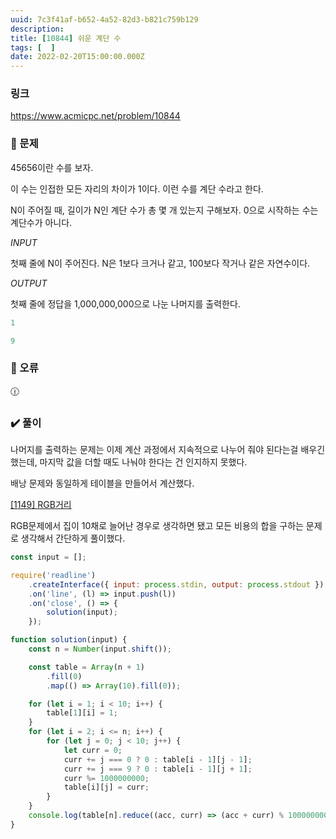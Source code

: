 ```yaml
---
uuid: 7c3f41af-b652-4a52-82d3-b821c759b129
description: 
title: [10844] 쉬운 계단 수
tags: [  ]
date: 2022-02-20T15:00:00.000Z
---
```








### 링크

https://www.acmicpc.net/problem/10844

### 📝 문제

45656이란 수를 보자.

이 수는 인접한 모든 자리의 차이가 1이다. 이런 수를 계단 수라고 한다.

N이 주어질 때, 길이가 N인 계단 수가 총 몇 개 있는지 구해보자. 0으로 시작하는 수는 계단수가 아니다.

*INPUT*

첫째 줄에 N이 주어진다. N은 1보다 크거나 같고, 100보다 작거나 같은 자연수이다.

*OUTPUT*

첫째 줄에 정답을 1,000,000,000으로 나눈 나머지를 출력한다.

```jsx
1
```

```jsx
9
```

### 🚨 오류

<aside>
🕧

</aside>

### ✔️ 풀이

나머지를 출력하는 문제는 이제 계산 과정에서 지속적으로 나누어 줘야 된다는걸 배우긴했는데, 마지막 값을 더할 때도 나눠야 한다는 건 인지하지 못했다.

배낭 문제와 동일하게 테이블을 만들어서 계산했다.

[[1149] RGB거리](%5B1149%5D%20RGB%E1%84%80%E1%85%A5%E1%84%85%E1%85%B5%205d14aa94290746fc8a523515986b7a9b.md)

RGB문제에서 집이 10채로 늘어난 경우로 생각하면 됐고 모든 비용의 합을 구하는 문제로 생각해서 간단하게 풀이했다.

```jsx
const input = [];

require('readline')
    .createInterface({ input: process.stdin, output: process.stdout })
    .on('line', (l) => input.push(l))
    .on('close', () => {
        solution(input);
    });

function solution(input) {
    const n = Number(input.shift());

    const table = Array(n + 1)
        .fill(0)
        .map(() => Array(10).fill(0));

    for (let i = 1; i < 10; i++) {
        table[1][i] = 1;
    }
    for (let i = 2; i <= n; i++) {
        for (let j = 0; j < 10; j++) {
            let curr = 0;
            curr += j === 0 ? 0 : table[i - 1][j - 1];
            curr += j === 9 ? 0 : table[i - 1][j + 1];
            curr %= 1000000000;
            table[i][j] = curr;
        }
    }
    console.log(table[n].reduce((acc, curr) => (acc + curr) % 1000000000));
}
```